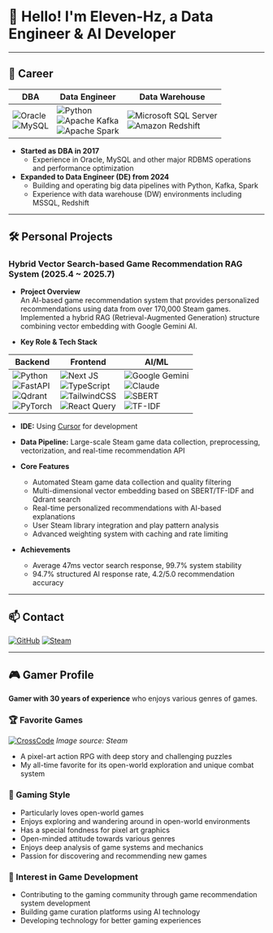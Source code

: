 # 👋 Hello! I'm Eleven-Hz, a Data Engineer & AI Developer

---

## 💼 Career

| DBA | Data Engineer | Data Warehouse |
|---|---|---|
| ![Oracle](https://img.shields.io/badge/Oracle-F80000?style=for-the-badge&logo=oracle&logoColor=white)<br>![MySQL](https://img.shields.io/badge/mysql-%2300f.svg?style=for-the-badge&logo=mysql&logoColor=white) | ![Python](https://img.shields.io/badge/Python-3776AB?style=for-the-badge&logo=python&logoColor=white)<br>![Apache Kafka](https://img.shields.io/badge/Apache%20Kafka-000?style=for-the-badge&logo=apachekafka)<br>![Apache Spark](https://img.shields.io/badge/Apache%20Spark-E25A1C?style=for-the-badge&logo=Apache%20Spark&logoColor=white) | ![Microsoft SQL Server](https://img.shields.io/badge/Microsoft%20SQL%20Server-CC2927?style=for-the-badge&logo=microsoft%20sql%20server&logoColor=white)<br>![Amazon Redshift](https://img.shields.io/badge/Amazon%20Redshift-008000?style=for-the-badge&logo=amazon%20redshift&logoColor=white) |

- **Started as DBA in 2017**
  - Experience in Oracle, MySQL and other major RDBMS operations and performance optimization
- **Expanded to Data Engineer (DE) from 2024**
  - Building and operating big data pipelines with Python, Kafka, Spark
  - Experience with data warehouse (DW) environments including MSSQL, Redshift

---

## 🛠️ Personal Projects

### Hybrid Vector Search-based Game Recommendation RAG System (2025.4 ~ 2025.7)

- **Project Overview**  
  An AI-based game recommendation system that provides personalized recommendations using data from over 170,000 Steam games.  
  Implemented a hybrid RAG (Retrieval-Augmented Generation) structure combining vector embedding with Google Gemini AI.

- **Key Role & Tech Stack**

| Backend | Frontend | AI/ML |
|---|---|---|
| ![Python](https://img.shields.io/badge/Python-3776AB?style=for-the-badge&logo=python&logoColor=white)<br>![FastAPI](https://img.shields.io/badge/fastapi-109989?style=for-the-badge&logo=FASTAPI&logoColor=white)<br>![Qdrant](https://img.shields.io/badge/Qdrant-000000?style=for-the-badge&logo=qdrant&logoColor=white)<br>![PyTorch](https://img.shields.io/badge/PyTorch-%23EE4C2C.svg?style=for-the-badge&logo=PyTorch&logoColor=white) | ![Next JS](https://img.shields.io/badge/Next-black?style=for-the-badge&logo=next.js&logoColor=white)<br>![TypeScript](https://img.shields.io/badge/typescript-%23007ACC.svg?style=for-the-badge&logo=typescript&logoColor=white)<br>![TailwindCSS](https://img.shields.io/badge/tailwindcss-%2338B2AC.svg?style=for-the-badge&logo=tailwind-css&logoColor=white)<br>![React Query](https://img.shields.io/badge/-React%20Query-FF4154?style=for-the-badge&logo=react%20query&logoColor=white) | ![Google Gemini](https://img.shields.io/badge/Google%20Gemini-4285F4?style=for-the-badge&logo=google&logoColor=white)<br>![Claude](https://img.shields.io/badge/Claude-FFD700?style=for-the-badge&logo=anthropic&logoColor=black)<br>![SBERT](https://img.shields.io/badge/SBERT-000000?style=for-the-badge&logo=sbert&logoColor=white)<br>![TF-IDF](https://img.shields.io/badge/TF--IDF-000000?style=for-the-badge&logo=tf-idf&logoColor=white) |

- **IDE:** Using [Cursor](https://www.cursor.so/) for development

- **Data Pipeline:** Large-scale Steam game data collection, preprocessing, vectorization, and real-time recommendation API

- **Core Features**
  - Automated Steam game data collection and quality filtering
  - Multi-dimensional vector embedding based on SBERT/TF-IDF and Qdrant search
  - Real-time personalized recommendations with AI-based explanations
  - User Steam library integration and play pattern analysis
  - Advanced weighting system with caching and rate limiting

- **Achievements**
  - Average 47ms vector search response, 99.7% system stability
  - 94.7% structured AI response rate, 4.2/5.0 recommendation accuracy

---

## 📫 Contact

[![GitHub](https://img.shields.io/badge/GitHub-181717?style=for-the-badge&logo=github&logoColor=white)](https://github.com/Eleven-Hz)
[![Steam](https://img.shields.io/badge/Steam-000000?style=for-the-badge&logo=steam&logoColor=white)](https://steamcommunity.com/id/11Hz/)

---

## 🎮 Gamer Profile

**Gamer with 30 years of experience** who enjoys various genres of games.

### 🏆 Favorite Games
[![CrossCode](https://shared.fastly.steamstatic.com/store_item_assets/steam/apps/368340/capsule_231x87.jpg)](https://store.steampowered.com/app/368340/CrossCode/)
*Image source: Steam*
- A pixel-art action RPG with deep story and challenging puzzles
- My all-time favorite for its open-world exploration and unique combat system

### 🎯 Gaming Style
- Particularly loves open-world games
- Enjoys exploring and wandering around in open-world environments
- Has a special fondness for pixel art graphics
- Open-minded attitude towards various genres
- Enjoys deep analysis of game systems and mechanics
- Passion for discovering and recommending new games

### 🚀 Interest in Game Development
- Contributing to the gaming community through game recommendation system development
- Building game curation platforms using AI technology
- Developing technology for better gaming experiences
